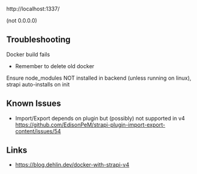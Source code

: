 http://localhost:1337/

(not 0.0.0.0)

## Troubleshooting

Docker build fails

- Remember to delete old docker

Ensure node_modules NOT installed in backend (unless running on linux), strapi auto-installs on init

## Known Issues

- Import/Export depends on plugin but (possibly) not supported in v4
  https://github.com/EdisonPeM/strapi-plugin-import-export-content/issues/54

## Links

- https://blog.dehlin.dev/docker-with-strapi-v4
